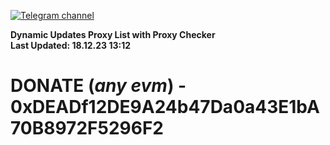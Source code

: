 [![Telegram channel](https://img.shields.io/endpoint?url=https://runkit.io/damiankrawczyk/telegram-badge/branches/master?url=https://t.me/n4z4v0d)](https://t.me/n4z4v0d) 

**Dynamic Updates Proxy List with Proxy Checker**  
**Last Updated: 18.12.23 13:12**

# DONATE (_any evm_) - 0xDEADf12DE9A24b47Da0a43E1bA70B8972F5296F2
